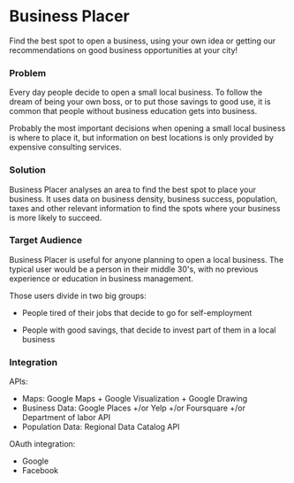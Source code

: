 # Business Placer

Find the best spot to open a business, using your own idea or getting our recommendations on good business opportunities at your city!

### Problem

Every day people decide to open a small local business. To follow the dream of being your own boss, or to put those savings to good use, it is common that people without business education gets into business.

Probably the most important decisions when opening a small local business is where to place it, but information on best locations is only provided by expensive consulting services.

### Solution

Business Placer analyses an area to find the best spot to place your business. It uses data on business density, business success, population, taxes and other relevant information to find the spots where your business is more likely to succeed.

### Target Audience

Business Placer is useful for anyone planning to open a local business. The typical user would be a person in their middle 30's, with no previous experience or education in business management.

Those users divide in two big groups:

* People tired of their jobs that decide to go for self-employment

* People with good savings, that decide to invest part of them in a local business

### Integration

APIs:
* Maps: Google Maps + Google Visualization + Google Drawing
* Business Data: Google Places +/or Yelp +/or Foursquare +/or Department of labor API
* Population Data: Regional Data Catalog API

OAuth integration:
* Google
* Facebook
